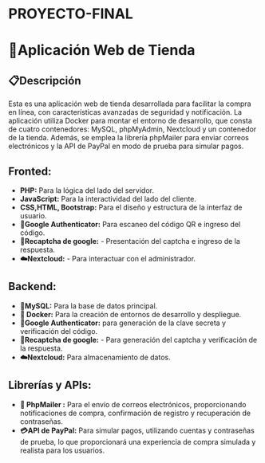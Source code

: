 # PROYECTO-FINAL
 # 🛒Aplicación Web de Tienda 
 ## 📋Descripción 
Esta es una aplicación web de tienda desarrollada para facilitar la compra en línea, con características avanzadas de seguridad y notificación. La aplicación utiliza Docker para montar el entorno de desarrollo, que consta de cuatro contenedores: MySQL, phpMyAdmin, Nextcloud y un contenedor de la tienda. Además, se emplea la librería phpMailer para enviar correos electrónicos y la API de PayPal en modo de prueba para simular pagos.  
 ## Fronted:
- **PHP:** Para la lógica del lado del servidor.
-  **JavaScript:** Para la interactividad del lado del cliente.
-  **CSS,HTML, Bootstrap:** Para el diseño y estructura de la interfaz de usuario.
- **🔐Google Authenticator:** Para escaneo del código QR e ingreso del código.
- **🔐Recaptcha de google:** - Presentación del captcha e ingreso de la respuesta.
- **☁️Nextcloud:** - Para interactuar con el administrador.

## Backend: 
- **🐬MySQL:** Para la base de datos principal.
-  **🐳 Docker:** Para la creación de entornos de desarrollo y despliegue.
-  **🔐Google Authenticator:** para generación de la clave secreta y verificación del
código.
- **🔐Recaptcha de google:** - Para generación del captcha y verificación de la
respuesta.
- **☁️Nextcloud:** Para almacenamiento de datos.

## Librerías y APIs: 
- **📧 PhpMailer :** Para el envío de correos electrónicos, proporcionando
notificaciones de compra, confirmación de registro y recuperación de contraseñas.
-  **💳API de PayPal:**  Para simular pagos, utilizando cuentas y contraseñas de prueba,
lo que proporcionará una experiencia de compra simulada y realista para los usuarios.

